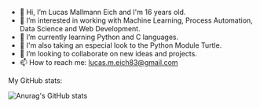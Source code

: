 - 👋 Hi, I’m Lucas Mallmann Eich and I'm 16 years old.
- 👀 I’m interested in working with Machine Learning, Process Automation, Data Science and Web Development.
- 🌱 I’m currently learning Python and C languages.
- :turtle: I'm also taking an especial look to the Python Module Turtle.
- 💞️ I’m looking to collaborate on new ideas and projects. 
- 📫 How to reach me: lucas.m.eich83@gmail.com

My GitHub stats:  

![Anurag's GitHub stats](https://github-readme-stats.vercel.app/api?username=LucasMallmannEich&show_icons=true&theme=radical)
